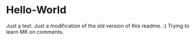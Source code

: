 # Hello-World
Just a test.
Just a modification of the old version of this readme. :)
Trying to learn MK on comments.
